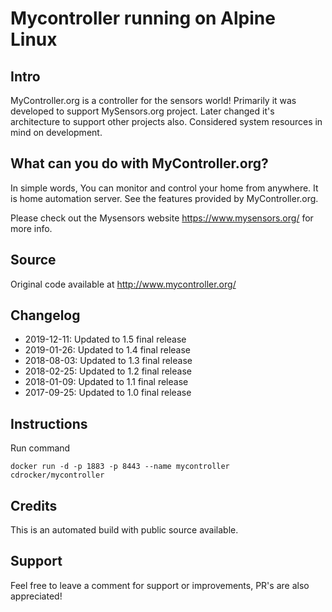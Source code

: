 # Mycontroller running on Alpine Linux

## Intro

MyController.org is a controller for the sensors world! Primarily it was developed to support MySensors.org project. Later changed it's architecture to support other projects also. Considered system resources in mind on development.

## What can you do with MyController.org?

In simple words, You can monitor and control your home from anywhere. It is home automation server. See the features provided by MyController.org.

Please check out the Mysensors website https://www.mysensors.org/ for more info.

## Source

Original code available at http://www.mycontroller.org/

## Changelog

* 2019-12-11: Updated to 1.5 final release
* 2019-01-26: Updated to 1.4 final release
* 2018-08-03: Updated to 1.3 final release
* 2018-02-25: Updated to 1.2 final release
* 2018-01-09: Updated to 1.1 final release
* 2017-09-25: Updated to 1.0 final release

## Instructions

Run command

```
docker run -d -p 1883 -p 8443 --name mycontroller cdrocker/mycontroller
```

## Credits

This is an automated build with public source available.

## Support

Feel free to leave a comment for support or improvements, PR's are also appreciated!
